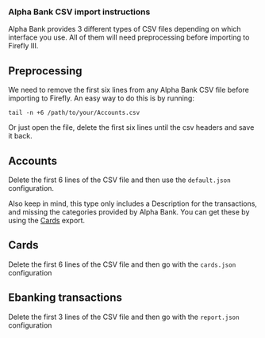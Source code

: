 ### Alpha Bank CSV import instructions

Alpha Bank provides 3 different types of CSV files depending on which interface you use.
All of them will need preprocessing before importing to Firefly III.

## Preprocessing

We need to remove the first six lines from any Alpha Bank CSV file before importing to Firefly. 
An easy way to do this is by running:

`tail -n +6 /path/to/your/Accounts.csv`

Or just open the file, delete the first six lines until the csv headers and save it back.

## Accounts
Delete the first 6 lines of the CSV file and then use the `default.json` configuration.

Also keep in mind, this type only includes a Description
for the transactions, and missing the categories provided by Alpha Bank. You can get
these by using the [Cards](#Cards) export.

## Cards
Delete the first 6 lines of the CSV file and then go with the `cards.json` configuration

## Ebanking transactions
Delete the first 3 lines of the CSV file and then go with the `report.json` configuration
